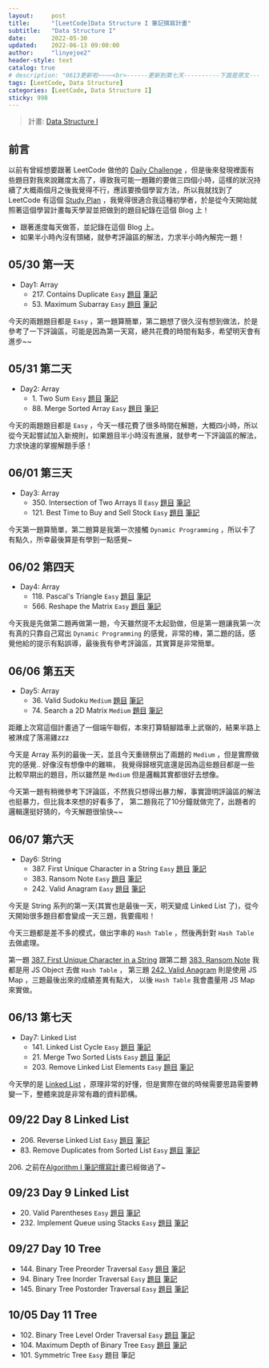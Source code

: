 ```yaml
---
layout:     post
title:      "[LeetCode]Data Structure I 筆記撰寫計畫"
subtitle:   "Data Structure I"
date:       2022-05-30
updated:    2022-06-13 09:00:00
author:     "linyejoe2"
header-style: text
catalog: true
# description: "0613更新啦~~~~<br>------更新到第七天----------下面是原文-----------<br>從今天開始做 LeetCode 的學習計畫，然後每天記錄題目。"
tags: [LeetCode, Data Structure]
categories: [LeetCode, Data Structure I]
sticky: 998
---
```


> 計畫: [Data Structure I](https://leetcode.com/study-plan/data-structure/?progress=6ofm59r)

## 前言

以前有曾經想要跟著 LeetCode 做他的 [Daily Challenge](https://leetcode.com/discuss/general-discussion/655704/) ，但是後來發現裡面有些題目對我來說難度太高了，導致我可能一題難的要做三四個小時，這樣的狀況持續了大概兩個月之後我覺得不行，應該要換個學習方法，所以我就找到了 LeetCode 有這個 [Study Plan](https://leetcode.com/study-plan/) ，我覺得很適合我這種初學者，於是從今天開始就照著這個學習計畫每天學習並把做到的題目紀錄在這個 Blog 上！

+ 跟著進度每天做答，並記錄在這個 Blog 上。
+ 如果半小時內沒有頭緒，就參考評論區的解法，力求半小時內解完一題！

<!-- more -->

## 05/30 第一天

+ Day1: Array
  + 217\. Contains Duplicate `Easy` [題目](https://leetcode.com/problems/contains-duplicate/) [筆記](/2022/05/30/leetcode/Data%20Structure/Data%20Structure%20I/217_Contains_Duplicate/)
  + 53\. Maximum Subarray `Easy` [題目](https://leetcode.com/problems/maximum-subarray/) [筆記](/2022/05/30/leetcode/Data%20Structure/Data%20Structure%20I/53_Maximum_Subarray/)

今天的兩題題目都是 `Easy` ，第一題算簡單，第二題想了很久沒有想到做法，於是參考了一下評論區，可能是因為第一天寫，總共花費的時間有點多，希望明天會有進步~~

## 05/31 第二天

+ Day2: Array
  + 1\. Two Sum `Easy` [題目](https://leetcode.com/problems/two-sum/) [筆記](/2022/05/31/leetcode/Data%20Structure/Data%20Structure%20I/1_Two_Sum/)
  + 88\. Merge Sorted Array `Easy` [題目](https://leetcode.com/problems/merge-sorted-array/) [筆記](/2022/05/31/leetcode/Data%20Structure/Data%20Structure%20I/88_Merge_Sorted_Array/)

今天的兩題題目都是 `Easy` ，今天一樣花費了很多時間在解題，大概四小時，所以從今天起嘗試加入新規則，如果題目半小時沒有進展，就參考一下評論區的解法，力求快速的掌握解題手感！

## 06/01 第三天

+ Day3: Array
  + 350\. Intersection of Two Arrays II `Easy` [題目](https://leetcode.com/problems/intersection-of-two-arrays-ii/) [筆記](/2022/06/01/leetcode/Data%20Structure/Data%20Structure%20I/350_Intersection_of_Two_Arrays_II/)
  + 121\. Best Time to Buy and Sell Stock `Easy` [題目](https://leetcode.com/problems/best-time-to-buy-and-sell-stock/) [筆記](/2022/06/01/leetcode/Data%20Structure/Data%20Structure%20I/121_Best_Time_to_Buy_and_Sell_Stock/)

今天第一題算簡單，第二題算是我第一次接觸 `Dynamic Programming` ，所以卡了有點久，所幸最後算是有學到一點感覺~

## 06/02 第四天

+ Day4: Array
  + 118\. Pascal's Triangle `Easy` [題目](https://leetcode.com/problems/pascals-triangle/) [筆記](/2022/06/02/leetcode/Data%20Structure/Data%20Structure%20I/118_Pascal's_Triangle/)
  + 566\. Reshape the Matrix `Easy` [題目](https://leetcode.com/problems/reshape-the-matrix/) [筆記](/2022/06/02/leetcode/Data%20Structure/Data%20Structure%20I/566_Reshape_the_Matrix/)

今天我是先做第二題再做第一題，今天雖然提不太起勁做，但是第一題讓我第一次有真的只靠自己寫出 `Dynamic Programming` 的感覺，非常的棒，第二題的話，感覺他給的提示有點誤導，最後我有參考評論區，其實算是非常簡單。

## 06/06 第五天

+ Day5: Array
  + 36\. Valid Sudoku `Medium` [題目](https://leetcode.com/problems/valid-sudoku/) [筆記](/2022/06/06/leetcode/Data%20Structure/Data%20Structure%20I/36-Valid-Sudoku/)
  + 74\. Search a 2D Matrix `Medium` [題目](https://leetcode.com/problems/search-a-2d-matrix/) [筆記](/2022/06/06/leetcode/Data%20Structure/Data%20Structure%20I/74-Search-a-2D-Matrix/)

距離上次寫這個計畫過了一個端午聯假，本來打算騎腳踏車上武嶺的，結果半路上被淋成了落湯雞zzz

今天是 Array 系列的最後一天，並且今天重磅祭出了兩題的 `Medium` ，但是實際做完的感覺.. 好像沒有想像中的難嘛，
我覺得歸根究底還是因為這些題目都是一些比較早期出的題目，所以雖然是 `Medium` 但是邏輯其實都很好去想像。

今天第一題有稍微參考下評論區，不然我只想得出暴力解，事實證明評論區的解法也挺暴力，但比我本來想的好看多了，
第二題我花了10分鐘就做完了，出題者的邏輯還挺好猜的，今天解題很愉快~~

## 06/07 第六天

+ Day6: String
  + 387\. First Unique Character in a String `Easy` [題目](https://leetcode.com/problems/first-unique-character-in-a-string/) [筆記](/2022/06/07/leetcode/Data%20Structure/Data%20Structure%20I/387-first-unique-character-in-a-string/)
  + 383\. Ransom Note `Easy` [題目](https://leetcode.com/problems/ransom-note/) [筆記](/2022/06/07/leetcode/Data%20Structure/Data%20Structure%20I/383-ransom-note/)
  + 242\. Valid Anagram `Easy` [題目](https://leetcode.com/problems/valid-anagram/) [筆記](/2022/06/07/leetcode/Data%20Structure/Data%20Structure%20I/242-valid-anagram/)

今天是 String 系列的第一天(其實也是最後一天，明天變成 Linked List 了)，從今天開始很多題目都會變成一天三題，我要瘋啦！

今天三題都是差不多的模式，做出字串的 `Hash Table` ，然後再針對 `Hash Table` 去做處理。

第一題 [387\. First Unique Character in a String](/2022/06/07/leetcode/Data%20Structure/Data%20Structure%20I/387-first-unique-character-in-a-string/) 跟第二題 [383\. Ransom Note](/2022/06/07/leetcode/Data%20Structure/Data%20Structure%20I/383-ransom-note/) 我都是用 JS Object 去做 `Hash Table` ，
第三題 [242\. Valid Anagram](/2022/06/07/leetcode/Data%20Structure/Data%20Structure%20I/242-valid-anagram/) 則是使用 JS Map ，三題最後出來的成績差異有點大，
以後 `Hash Table` 我會盡量用 JS Map 來實做。

## 06/13 第七天

+ Day7: Linked List
  + 141\. Linked List Cycle `Easy` [題目](https://leetcode.com/problems/linked-list-cycle/) [筆記](/2022/06/09/leetcode/Data%20Structure/Data%20Structure%20I/141-linked-list-cycle/)
  + 21\. Merge Two Sorted Lists `Easy` [題目](https://leetcode.com/problems/merge-two-sorted-lists/) [筆記](/2022/06/10/leetcode/Data%20Structure/Data%20Structure%20I/21-merge-two-sorted-lists/)
  + 203\. Remove Linked List Elements `Easy` [題目](https://leetcode.com/problems/remove-linked-list-elements/) [筆記](/2022/06/10/leetcode/Data%20Structure/Data%20Structure%20I/203-remove-linked-list-elements/)

今天學的是 [Linked List](http://alrightchiu.github.io/SecondRound/linked-list-introjian-jie.html) ，原理非常的好懂，但是實際在做的時候需要思路需要轉變一下，整體來說是非常有趣的資料節構。

## 09/22 Day 8 Linked List

+ 206\. Reverse Linked List `Easy` [題目](https://leetcode.com/problems/reverse-linked-list/) [筆記](/2022/09/01/leetcode/Algorithm/Algorithm%20I/206-reverse-linked-list/)
+ 83\. Remove Duplicates from Sorted List `Easy` [題目](https://leetcode.com/problems/remove-duplicates-from-sorted-list/) [筆記](/2022/09/22/leetcode/Data%20Structure/Data%20Structure%20I/83-remove-duplicates-from-sorted-list/)

206\. 之前在[Algorithm I 筆記撰寫計畫](/2022/06/14/leetcode/Algorithm/Algorithm%20I/Starting-write-Algorithm-I-Note/)已經做過了~

## 09/23 Day 9 Linked List

+ 20\. Valid Parentheses `Easy` [題目](https://leetcode.com/problems/valid-parentheses/) [筆記](/2022/09/22/leetcode/Data%20Structure/Data%20Structure%20I/20-valid-parentheses/)
+ 232\. Implement Queue using Stacks `Easy` [題目](https://leetcode.com/problems/implement-queue-using-stacks/) [筆記](/2022/09/26/leetcode/Data%20Structure/Data%20Structure%20I/232-implement-queue-using-stacks/)

## 09/27 Day 10 Tree

+ 144\. Binary Tree Preorder Traversal `Easy` [題目](https://leetcode.com/problems/binary-tree-preorder-traversal/) [筆記](/2022/09/27/leetcode/Data%20Structure/Data%20Structure%20I/144-binary-tree-preorder-traversal/)
+ 94\. Binary Tree Inorder Traversal `Easy` [題目](https://leetcode.com/problems/binary-tree-inorder-traversal/) [筆記](/2022/09/30/leetcode/Data%20Structure/Data%20Structure%20I/94-binary-tree-inorder-traversal/)
+ 145\. Binary Tree Postorder Traversal `Easy` [題目](https://leetcode.com/problems/binary-tree-postorder-traversal/) [筆記](/2022/10/03/leetcode/Data%20Structure/Data%20Structure%20I/145-binary-tree-postorder-traversal/)

## 10/05 Day 11 Tree

+ 102\. Binary Tree Level Order Traversal `Easy` [題目](https://leetcode.com/problems/binary-tree-postorder-traversal/) [筆記](/2022/10/05/leetcode/Data%20Structure/Data%20Structure%20I/102-binary-tree-level-order-traversal/)
+ 104\. Maximum Depth of Binary Tree `Easy` [題目](https://leetcode.com/problems/maximum-depth-of-binary-tree/) [筆記](/2022/10/05/leetcode/Data%20Structure/Data%20Structure%20I/104-maximum-depth-of-binary-tree/)
+ 101\. Symmetric Tree `Easy` 題目 筆記
